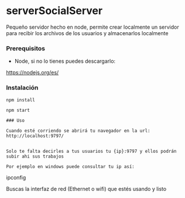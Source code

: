 # serverSocialServer
Pequeño servidor hecho en node, permite crear localmente un servidor para recibir los archivos de los usuarios y almacenarlos localmente

### Prerequisitos

* Node, si no lo tienes puedes descargarlo:

https://nodejs.org/es/


### Instalación

```
npm install

npm start

### Uso

Cuando esté corriendo se abrirá tu navegador en la url: http://localhost:9797/


Solo te falta decirles a tus usuarios tu {ip}:9797 y ellos podrán subir ahi sus trabajos

Por ejemplo en windows puede consultar tu ip así:

```
ipconfig

Buscas la interfaz de red (Ethernet o wifi) que estés usando y listo
